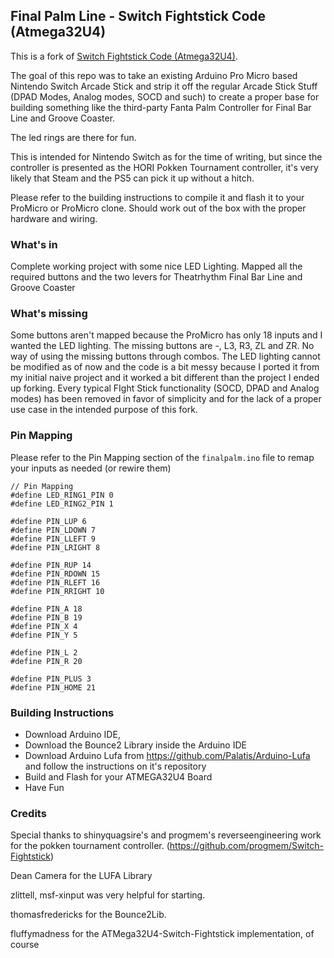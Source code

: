 ## Final Palm Line - Switch Fightstick Code (Atmega32U4) 

This is a fork of [Switch Fightstick Code (Atmega32U4)](https://github.com/fluffymadness/ATMega32U4-Switch-Fightstick).

The goal of this repo was to take an existing Arduino Pro Micro based Nintendo Switch Arcade Stick and strip it off the regular Arcade Stick Stuff (DPAD Modes, Analog modes, SOCD and such) to create a proper base for building something like the third-party Fanta Palm Controller for Final Bar Line and Groove Coaster.

The led rings are there for fun.

This is intended for Nintendo Switch as for the time of writing, but since the controller is presented as the HORI Pokken Tournament controller, it's very likely that Steam and the PS5 can pick it up without a hitch.

Please refer to the building instructions to compile it and flash it to your ProMicro or ProMicro clone. Should work out of the box with the proper hardware and wiring.

### What's in 

Complete working project with some nice LED Lighting.
Mapped all the required buttons and the two levers for Theatrhythm Final Bar Line and Groove Coaster


### What's missing 

Some buttons aren't mapped because the ProMicro has only 18 inputs and I wanted the LED lighting. The missing buttons are -, L3, R3, ZL and ZR. 
No way of using the missing buttons through combos. 
The LED lighting cannot be modified as of now and the code is a bit messy because I ported it from my initial naive project and it worked a bit different than the project I ended up forking. 
Every typical FIght Stick functionality (SOCD, DPAD and Analog modes) has been removed in favor of simplicity and for the lack of a proper use case in the intended purpose of this fork.

### Pin Mapping 

Please refer to the Pin Mapping section of the `finalpalm.ino` file to remap your inputs as needed (or rewire them)
```
// Pin Mapping
#define LED_RING1_PIN 0
#define LED_RING2_PIN 1

#define PIN_LUP 6
#define PIN_LDOWN 7
#define PIN_LLEFT 9
#define PIN_LRIGHT 8

#define PIN_RUP 14
#define PIN_RDOWN 15
#define PIN_RLEFT 16
#define PIN_RRIGHT 10

#define PIN_A 18
#define PIN_B 19
#define PIN_X 4
#define PIN_Y 5

#define PIN_L 2
#define PIN_R 20

#define PIN_PLUS 3
#define PIN_HOME 21
```

### Building Instructions

- Download Arduino IDE, 
- Download the Bounce2 Library inside the Arduino IDE
- Download Arduino Lufa from https://github.com/Palatis/Arduino-Lufa and follow the instructions on it's repository
- Build and Flash for your ATMEGA32U4 Board
- Have Fun


### Credits 

Special thanks to shinyquagsire's and progmem's reverseengineering work for the pokken tournament controller. (https://github.com/progmem/Switch-Fightstick)

Dean Camera for the LUFA Library

zlittell, msf-xinput was very helpful for starting.

thomasfredericks for the Bounce2Lib.

fluffymadness for the ATMega32U4-Switch-Fightstick implementation, of course


